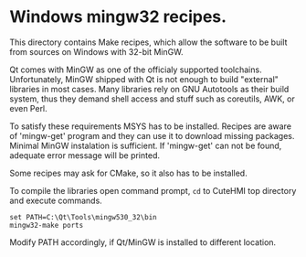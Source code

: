 # Windows mingw32 recipes.

This directory contains Make recipes, which allow the software to be built from
sources on Windows with 32-bit MinGW.

Qt comes with MinGW as one of the officialy supported toolchains. Unfortunately,
MinGW shipped with Qt is not enough to build "external" libraries in most cases.
Many libraries rely on GNU Autotools as their build system, thus they demand 
shell access and stuff such as coreutils, AWK, or even Perl.

To satisfy these requirements MSYS has to be installed. Recipes are aware of
'mingw-get' program and they can use it to download missing packages. Minimal
MinGW instalation is sufficient. If 'mingw-get' can not be found, adequate
error message will be printed.

Some recipes may ask for CMake, so it also has to be installed.

To compile the libraries open command prompt, `cd` to CuteHMI top directory and 
execute commands.
```
set PATH=C:\Qt\Tools\mingw530_32\bin
mingw32-make ports
```
Modify PATH accordingly, if Qt/MinGW is installed to different location.

